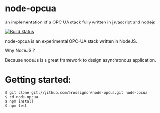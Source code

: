 node-opcua
==========

an implementation of a OPC UA stack fully written in javascript and nodejs



[![Build Status](https://travis-ci.org/erossignon/node-opcua.png?branch=master)](https://travis-ci.org/erossignon/node-opcua)


node-opcua is an experimental OPC-UA stack written in NodeJS.

Why NodeJS ?

Because nodeJs is a great framework to design asynchronous application.


Getting started:
================


    $ git clone git://github.com/erossignon/node-opcua.git node-opcua
    $ cd node-opcua
    $ npm install
    $ npm test

